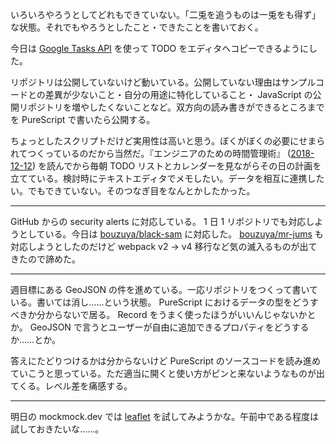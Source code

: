 いろいろやろうとしてどれもできていない。「二兎を追うものは一兎をも得ず」な状態。それでもやろうとしたこと・できたことを書いておく。

今日は [Google Tasks API](https://developers.google.com/tasks/) を使って TODO をエディタへコピーできるようにした。

リポジトリは公開していないけど動いている。公開していない理由はサンプルコードとの差異が少ないこと・自分の用途に特化していること・ JavaScript の公開リポジトリを増やしたくないことなど。双方向の読み書きができるところまでを PureScript で書いたら公開する。

ちょっとしたスクリプトだけど実用性は高いと思う。ぼくがぼくの必要にせまられてつくっているのだから当然だ。『エンジニアのための時間管理術』 ([2018-12-12][]) を読んでから毎朝 TODO リストとカレンダーを見ながらその日の計画を立てている。検討時にテキストエディタでメモしたい。データを相互に連携したい。でもできていない。そのつなぎ目をなんとかしたかった。

---

GitHub からの security alerts に対応している。 1 日 1 リポジトリでも対応しようとしている。今日は [bouzuya/black-sam][] に対応した。 [bouzuya/mr-jums][] も対応しようとしたのだけど webpack v2 -> v4 移行など気の滅入るものが出てきたので諦めた。

---

週目標にある GeoJSON の件を進めている。一応リポジトリをつくって書いている。書いては消し……という状態。 PureScript におけるデータの型をどうすべきか分からないで居る。 Record をうまく使ったほうがいいんじゃないかとか。 GeoJSON で言うとユーザーが自由に追加できるプロパティをどうするか……とか。

答えにたどりつけるかは分からないけど PureScript のソースコードを読み進めていこうと思っている。ただ適当に開くと使い方がピンと来ないようなものが出てくる。レベル差を痛感する。

---

明日の mockmock.dev では [leaflet](https://leafletjs.com/) を試してみようかな。午前中である程度は試しておきたいな……。

[2018-12-12]: https://blog.bouzuya.net/2018/12/12/
[bouzuya/black-sam]: https://github.com/bouzuya/black-sam
[bouzuya/mr-jums]: https://github.com/bouzuya/mr-jums
